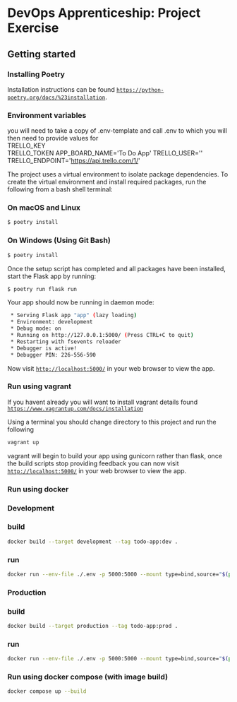 # DevOps Apprenticeship: Project Exercise

## Getting started

### Installing Poetry
Installation instructions can be found [`https://python-poetry.org/docs/%23installation`](here).

### Environment variables

you will need to take a copy of .env-template and call .env to which you will then need to provide values for  
TRELLO_KEY  
TRELLO_TOKEN 
APP_BOARD_NAME='To Do App'
TRELLO_USER=''
TRELLO_ENDPOINT='https://api.trello.com/1/' 

The project uses a virtual environment to isolate package dependencies. To create the virtual environment and install required packages, run the following from a bash shell terminal:

### On macOS and Linux
```bash
$ poetry install
```
### On Windows (Using Git Bash)
```bash
$ poetry install
```

Once the setup script has completed and all packages have been installed, start the Flask app by running:
```bash
$ poetry run flask run
```

Your app should now be running in daemon mode:
```bash
 * Serving Flask app "app" (lazy loading)
 * Environment: development
 * Debug mode: on
 * Running on http://127.0.0.1:5000/ (Press CTRL+C to quit)
 * Restarting with fsevents reloader
 * Debugger is active!
 * Debugger PIN: 226-556-590
```
Now visit [`http://localhost:5000/`](http://localhost:5000/) in your web browser to view the app.

### Run using vagrant

If you havent already you will want to install vagrant details found [`https://www.vagrantup.com/docs/installation`](here)

Using a terminal you should change directory to this project and run the following

```bash
vagrant up
```

vagrant will begin to build your app using gunicorn rather than flask, once the build scripts stop providing feedback you
can now visit [`http://localhost:5000/`](http://localhost:5000/) in your web browser to view the app.

### Run using docker

### Development 
### build
```bash
docker build --target development --tag todo-app:dev . 
```
### run
```bash
docker run --env-file ./.env -p 5000:5000 --mount type=bind,source="$(pwd)"/todo-app,target=/todo-app todo-app:dev
```

### Production 
### build
```bash
docker build --target production --tag todo-app:prod . 
```
### run
```bash
docker run --env-file ./.env -p 5000:5000 --mount type=bind,source="$(pwd)"/todo-app,target=/todo-app todo-app:prod
```

### Run using docker compose (with image build) 
```bash
docker compose up --build
```
